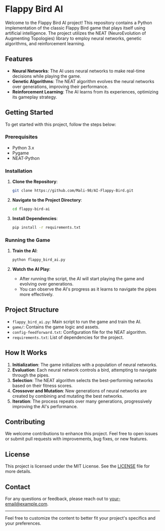 # Flappy Bird AI

Welcome to the Flappy Bird AI project! This repository contains a Python implementation of the classic Flappy Bird game that plays itself using artificial intelligence. The project utilizes the NEAT (NeuroEvolution of Augmenting Topologies) library to employ neural networks, genetic algorithms, and reinforcement learning.

## Features

- **Neural Networks**: The AI uses neural networks to make real-time decisions while playing the game.
- **Genetic Algorithms**: The NEAT algorithm evolves the neural networks over generations, improving their performance.
- **Reinforcement Learning**: The AI learns from its experiences, optimizing its gameplay strategy.

## Getting Started

To get started with this project, follow the steps below:

### Prerequisites

- Python 3.x
- Pygame
- NEAT-Python

### Installation

1. **Clone the Repository**:
   ```bash
   git clone https://github.com/Mali-98/AI-Flappy-Bird.git
   ```

2. **Navigate to the Project Directory**:
   ```bash
   cd flappy-bird-ai
   ```

3. **Install Dependencies**:
   ```bash
   pip install -r requirements.txt
   ```

### Running the Game

1. **Train the AI**:
   ```bash
   python flappy_bird_ai.py
   ```

2. **Watch the AI Play**:
   - After running the script, the AI will start playing the game and evolving over generations.
   - You can observe the AI's progress as it learns to navigate the pipes more effectively.

## Project Structure

- `flappy_bird_ai.py`: Main script to run the game and train the AI.
- `game/`: Contains the game logic and assets.
- `config-feedforward.txt`: Configuration file for the NEAT algorithm.
- `requirements.txt`: List of dependencies for the project.

## How It Works

1. **Initialization**: The game initializes with a population of neural networks.
2. **Evaluation**: Each neural network controls a bird, attempting to navigate through the pipes.
3. **Selection**: The NEAT algorithm selects the best-performing networks based on their fitness scores.
4. **Crossover and Mutation**: New generations of neural networks are created by combining and mutating the best networks.
5. **Iteration**: The process repeats over many generations, progressively improving the AI's performance.

## Contributing

We welcome contributions to enhance this project. Feel free to open issues or submit pull requests with improvements, bug fixes, or new features.

## License

This project is licensed under the MIT License. See the [LICENSE](LICENSE) file for more details.

## Contact

For any questions or feedback, please reach out to [your-email@example.com](mailto:your-email@example.com).

---

Feel free to customize the content to better fit your project's specifics and your preferences.
